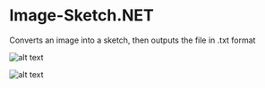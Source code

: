 # Image-Sketch.NET
Converts an image into a sketch, then outputs the file in .txt format

![alt text](https://i.imgur.com/WGeFBr6.jpg)


![alt text](https://i.imgur.com/QtFQGSz.png)
